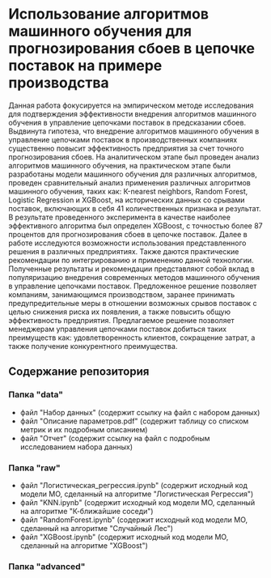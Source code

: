 # Использование алгоритмов машинного обучения для прогнозирования сбоев в цепочке поставок на примере производства
Данная работа фокусируется на эмпирическом методе исследования для подтверждения эффективности внедрения алгоритмов машинного обучения в управление цепочками поставок в предсказании сбоев. Выдвинута гипотеза, что внедрение алгоритмов машинного обучения в управление цепочками поставок в производственных компаниях существенно повысит эффективность предприятия за счет точного прогнозирования сбоев. На аналитическом этапе был проведен анализ алгоритмов машинного обучения, на практическом этапе были разработаны модели машинного обучения для различных алгоритмов, проведен сравнительный анализ применения различных алгоритмов машинного обучения, таких как: К-nearest neighbors, Random Forest, Logistic Regression и XGBoost, на исторических данных со срывами поставок, включающих в себя 41 количественных признака и результат. В результате проведенного эксперимента в качестве наиболее эффективного алгоритма был определен XGBoost, с точностью более 87 процентов для прогнозирования сбоев в цепочке поставок. Далее в работе исследуются возможности использования представленного решения в различных предприятиях. Также даются практические рекомендации по интегрированию и применению данной технологии.
Полученные результаты и рекомендации представляют собой вклад в популяризацию внедрения современных методов машинного обучения в управление цепочками поставок. Предложенное решение позволяет компаниям, занимающимся производством, заранее принимать предупредительные меры в отношении возможных срывов поставок с целью снижения риска их появления, а также повысить общую эффективность предприятия. Предлагаемое решение позволяет менеджерам управления цепочками поставок добиться таких преимуществ как: удовлетворенность клиентов, сокращение затрат, а также получение конкурентного преимущества.
## Содержание репозитория
### Папка "data"
+ файл "Набор данных" (содержит ссылку на файл с набором данных)
+ файл "Описание параметров.pdf" (содержит таблицу со списком метрик и их подробным описанием)
+ файл "Отчет" (содержит ссылку на файл с подробным исследованием набора данных)
### Папка "raw"
+ файл "Логистическая_регрессия.ipynb" (содержит исходный код модели МО, сделанный на алгоритме "Логистическая Регрессия")
+ файл "KNN.ipynb" (содержит исходный код модели МО, сделанный на алгоритме "К-ближайшие соседи")
+ файл "RandomForest.ipynb" (содержит исходный код модели МО, сделанный на алгоритме "Случайный Лес")
+ файл "XGBoost.ipynb" (содержит исходный код модели МО, сделанный на алгоритме "XGBoost")
### Папка "advanced"
   
